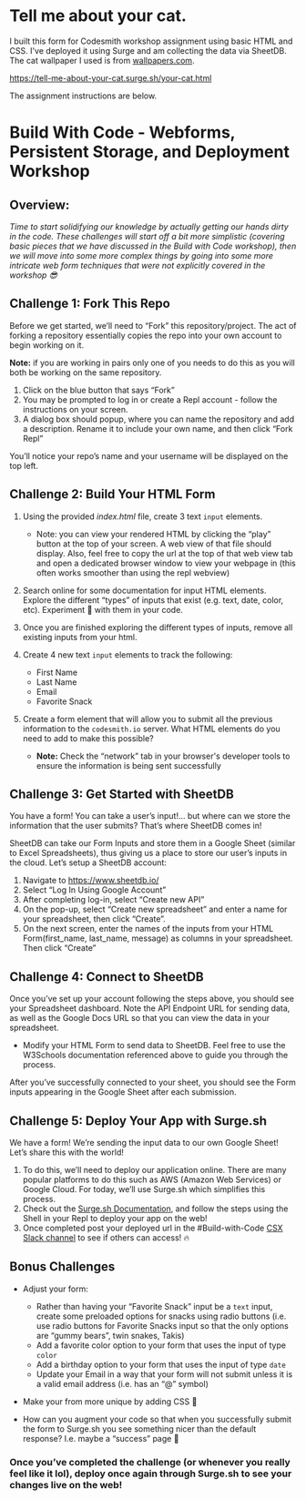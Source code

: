 # Tell me about your cat.

I built this form for Codesmith workshop assignment using basic HTML and CSS. I've deployed it using Surge and am collecting the data via SheetDB. The cat wallpaper I used is from [wallpapers.com](https://wallpapers.com/wallpapers/cute-cat-pattern-f52pyd5y7y9wk46z.html).

https://tell-me-about-your-cat.surge.sh/your-cat.html

The assignment instructions are below.

# Build With Code - Webforms, Persistent Storage, and Deployment Workshop

## Overview:

_Time to start solidifying our knowledge by actually getting our hands dirty in the code. These challenges will start off a bit more simplistic (covering basic pieces that we have discussed in the Build with Code workshop), then we will move into some more complex things by going into some more intricate web form techniques that were not explicitly covered in the workshop 😎_

## Challenge 1: Fork This Repo

Before we get started, we’ll need to “Fork” this repository/project. The act of forking a repository essentially copies the repo into your own account to begin working on it.

**Note:** if you are working in pairs only one of you needs to do this as you will both be working on the same repository.

1. Click on the blue button that says “Fork”
2. You may be prompted to log in or create a Repl account - follow the instructions on your screen.
3. A dialog box should popup, where you can name the repository and add a description. Rename it to include your own name, and then click “Fork Repl”

You’ll notice your repo’s name and your username will be displayed on the top left.

## Challenge 2: Build Your HTML Form

1. Using the provided _index.html_ file, create 3 text `input` elements.
   - Note: you can view your rendered HTML by clicking the “play” button at the top of your screen. A web view of that file should display. Also, feel free to copy the url at the top of that web view tab and open a dedicated browser window to view your webpage in (this often works smoother than using the repl webview)
1. Search online for some documentation for input HTML elements. Explore the different “types” of inputs that exist (e.g. text, date, color, etc). Experiment 🧪 with them in your code.

1. Once you are finished exploring the different types of inputs, remove all existing inputs from your html.

1. Create 4 new text `input` elements to track the following:

   - First Name
   - Last Name
   - Email
   - Favorite Snack

1. Create a form element that will allow you to submit all the previous information to the `codesmith.io` server. What HTML elements do you need to add to make this possible?
   - **Note:** Check the “network” tab in your browser's developer tools to ensure the information is being sent successfully

## Challenge 3: Get Started with SheetDB

You have a form! You can take a user’s input!... but where can we store the information that the user submits? That’s where SheetDB comes in!

SheetDB can take our Form Inputs and store them in a Google Sheet (similar to Excel Spreadsheets), thus giving us a place to store our user’s inputs in the cloud. Let’s setup a SheetDB account:

1. Navigate to https://www.sheetdb.io/
2. Select “Log In Using Google Account”
3. After completing log-in, select “Create new API”
4. On the pop-up, select “Create new spreadsheet” and enter a name for your spreadsheet, then click “Create”.
5. On the next screen, enter the names of the inputs from your HTML Form(first_name, last_name, message) as columns in your spreadsheet. Then click “Create”

## Challenge 4: Connect to SheetDB

Once you’ve set up your account following the steps above, you should see your Spreadsheet dashboard. Note the API Endpoint URL for sending data, as well as the Google Docs URL so that you can view the data in your spreadsheet.

- Modify your HTML Form to send data to SheetDB. Feel free to use the W3Schools documentation referenced above to guide you through the process.

After you’ve successfully connected to your sheet, you should see the Form inputs appearing in the Google Sheet after each submission.

## Challenge 5: Deploy Your App with Surge.sh

We have a form! We’re sending the input data to our own Google Sheet! Let’s share this with the world!

1. To do this, we’ll need to deploy our application online. There are many popular platforms to do this such as AWS (Amazon Web Services) or Google Cloud. For today, we’ll use Surge.sh which simplifies this process.
1. Check out the [Surge.sh Documentation](https://surge.sh/help/getting-started-with-surge), and follow the steps using the Shell in your Repl to deploy your app on the web!
1. Once completed post your deployed url in the #Build-with-Code [CSX Slack channel](https://join.slack.com/t/codesmithx/shared_invite/zt-1y42rf02e-QUoBemecgVaL7O6pnG85ig) to see if others can access! 🔥

## Bonus Challenges

- Adjust your form:

  - Rather than having your “Favorite Snack” input be a `text` input, create some preloaded options for snacks using radio buttons (i.e. use radio buttons for Favorite Snacks input so that the only options are “gummy bears”, twin snakes, Takis)
  - Add a favorite color option to your form that uses the input of type `color`
  - Add a birthday option to your form that uses the input of type `date`
  - Update your Email in a way that your form will not submit unless it is a valid email address (i.e. has an “@” symbol)

- Make your from more unique by adding CSS 🤯
- How can you augment your code so that when you successfully submit the form to Surge.sh you see something nicer than the default response? I.e. maybe a “success” page 🤔

### Once you’ve completed the challenge (or whenever you really feel like it lol), deploy once again through Surge.sh to see your changes live on the web!
